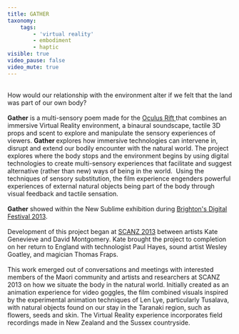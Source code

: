 ```yaml
---
title: GATHER
taxonomy:
    tags:
        - 'virtual reality'
        - embodiment
        - haptic
visible: true
video_pause: false
video_mute: true
---
```


<br>
How would our relationship with the environment alter if we felt that the land was part of our own body?<br>
<br>
<b>Gather</b> is a multi-sensory poem made for the <a href="http://www.oculusvr.com/" target="_blank">Oculus Rift </a> that combines an immersive Virtual Reality environment, a binaural soundscape, tactile 3D props and scent to explore and manipulate the sensory experiences of viewers. <b>Gather </b>explores how immersive technologies can intervene in, disrupt and extend our bodily encounter with the natural world. The project explores where the body stops and the environment begins by using digital technologies to create multi-sensory experiences that facilitate and suggest alternative (rather than new) ways of being in the world.&nbsp; Using the techniques of sensory substitution, the film experience engenders powerful experiences of external natural objects being part of the body through visual feedback and tactile sensation. <br>
<br>
<b>Gather</b> showed within the New Sublime exhibition during <a href="http://www.brightondigitalfestival.co.uk/" target="_blank">Brighton's Digital Festival 2013</a>. <br>
<br>
Development of this project began at <a href="http://www.intercreate.org/" target="_blank">SCANZ 2013</a> between artists Kate Genevieve and David Montgomery.   Kate brought the project to completion on her return to England with technologist Paul Hayes, sound artist Wesley Goatley,  and magician Thomas Fraps. <br>
<br>
This work emerged out of conversations and meetings with interested members of the Maori community and artists and researchers at SCANZ 2013 on how we situate the body in the natural world.  Initially created as an animation experience for video goggles, the film combined visuals inspired by the experimental animation techniques of Len Lye, particularly Tusalava, with natural objects found on our stay in the Taranaki region, such as flowers, seeds and skin.  The Virtual Reality experience incorporates field recordings made in New Zealand and the Sussex countryside.